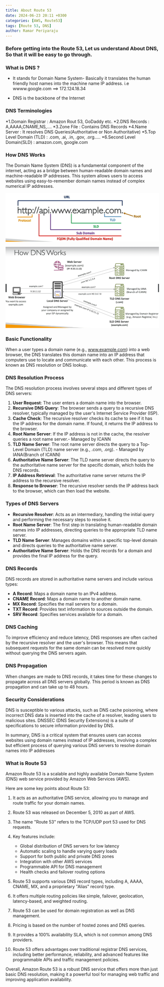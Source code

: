 ```yaml
---
title: About Route 53
date: 2024-06-23 20:11 +0300
categories: [AWS, Route53]
tags: [Route 53, DNS]
author: Ramar Periyaraju
---
```


### Before getting into the Route 53, Let us understand About DNS, So that it will be easy to go through.

### What is DNS ?

- It stands for Domain Name System- Basically it translates the human friendly host names into the machine name IP address.
  i.e wwww.google.com ==> 172.124.18.34

- DNS is the backbone of the Internet

### DNS Terminologies

*1.Domain Registrar : Amazon Rout 53, GoDaddy etc.
*2.DNS Records : A,AAAA,CNAME,NS,....
*3.Zone File : Contains DNS Records
*4.Name Server : It resolves DNS Queries(Authoritative or Non Authoritative)
*5.Top Level Domain (TLD) : .com, .ai, .in, .gov, .org.....
*6.Second Level Domain(SLD) : amazon.com, google.com

### How DNS Works

The Domain Name System (DNS) is a fundamental component of the internet, acting as a bridge between human-readable domain names and machine-readable IP addresses. This system allows users to access websites using easy-to-remember domain names instead of complex numerical IP addresses.

![Desktop View](../assets/img/DNS.png)

![Desktop View](assets/img/HowDNSWorks.png)

### Basic Functionality

When a user types a domain name (e.g., www.example.com) into a web browser, the DNS translates this domain name into an IP address that computers use to locate and communicate with each other. This process is known as DNS resolution or DNS lookup.

### DNS Resolution Process

The DNS resolution process involves several steps and different types of DNS servers:

1. **User Request**: The user enters a domain name into the browser.
2. **Recursive DNS Query**: The browser sends a query to a recursive DNS resolver, typically managed by the user's Internet Service Provider (ISP).
3. **Cache Check**: The recursive resolver checks its cache to see if it has the IP address for the domain name. If found, it returns the IP address to the browser.
4. **Root Name Server**: If the IP address is not in the cache, the resolver queries a root name server.- Managed by ICANN
5. **TLD Name Server**: The root name server directs the query to a Top-Level Domain (TLD) name server (e.g., .com, .org). - Managed by IANA(Branch of ICANN)
6. **Authoritative Name Server**: The TLD name server directs the query to the authoritative name server for the specific domain, which holds the DNS records.
7. **IP Address Retrieval**: The authoritative name server returns the IP address to the recursive resolver.
8. **Response to Browser**: The recursive resolver sends the IP address back to the browser, which can then load the website.

### Types of DNS Servers

- **Recursive Resolver**: Acts as an intermediary, handling the initial query and performing the necessary steps to resolve it.
- **Root Name Server**: The first step in translating human-readable domain names into IP addresses, directing queries to the appropriate TLD name server.
- **TLD Name Server**: Manages domains within a specific top-level domain and directs queries to the authoritative name server.
- **Authoritative Name Server**: Holds the DNS records for a domain and provides the final IP address for the query.

### DNS Records

DNS records are stored in authoritative name servers and include various types:

- **A Record**: Maps a domain name to an IPv4 address.
- **CNAME Record**: Maps a domain name to another domain name.
- **MX Record**: Specifies the mail servers for a domain.
- **TXT Record**: Provides text information to sources outside the domain.
- **SRV Record**: Specifies services available for a domain.

### DNS Caching

To improve efficiency and reduce latency, DNS responses are often cached by the recursive resolver and the user's browser. This means that subsequent requests for the same domain can be resolved more quickly without querying the DNS servers again.

### DNS Propagation

When changes are made to DNS records, it takes time for these changes to propagate across all DNS servers globally. This period is known as DNS propagation and can take up to 48 hours.

### Security Considerations

DNS is susceptible to various attacks, such as DNS cache poisoning, where incorrect DNS data is inserted into the cache of a resolver, leading users to malicious sites. DNSSEC (DNS Security Extensions) is a suite of specifications to secure information provided by DNS.

In summary, DNS is a critical system that ensures users can access websites using domain names instead of IP addresses, involving a complex but efficient process of querying various DNS servers to resolve domain names into IP addresses

### What is Route 53

Amazon Route 53 is a scalable and highly available Domain Name System (DNS) web service provided by Amazon Web Services (AWS).

Here are some key points about Route 53:

1. It acts as an authoritative DNS service, allowing you to manage and route traffic for your domain names.

2. Route 53 was released on December 5, 2010 as part of AWS.

3. The name "Route 53" refers to the TCP/UDP port 53 used for DNS requests.

4. Key features include:

   - Global distribution of DNS servers for low latency
   - Automatic scaling to handle varying query loads
   - Support for both public and private DNS zones
   - Integration with other AWS services
   - Programmable API for DNS management
   - Health checks and failover routing options

5. Route 53 supports various DNS record types, including A, AAAA, CNAME, MX, and a proprietary "Alias" record type.

6. It offers multiple routing policies like simple, failover, geolocation, latency-based, and weighted routing.

7. Route 53 can be used for domain registration as well as DNS management.

8. Pricing is based on the number of hosted zones and DNS queries.

9. It provides a 100% availability SLA, which is not common among DNS providers.

10. Route 53 offers advantages over traditional registrar DNS services, including better performance, reliability, and advanced features like programmable APIs and traffic management policies.

Overall, Amazon Route 53 is a robust DNS service that offers more than just basic DNS resolution, making it a powerful tool for managing web traffic and improving application availability.
